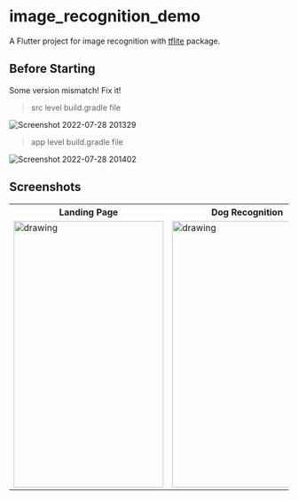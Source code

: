 # image_recognition_demo

A Flutter project for image recognition with [tflite]('https://pub.dev/packages/tflite') package.

## Before Starting

Some version mismatch! Fix it!

> src level build.gradle file

![Screenshot 2022-07-28 201329](https://user-images.githubusercontent.com/31488481/181583734-446f15f1-dfe4-4b9c-a542-7e25ae95c89c.jpg)

> app level build.gradle file

![Screenshot 2022-07-28 201402](https://user-images.githubusercontent.com/31488481/181583753-417be698-2fe6-4036-9efe-30bced87acd2.jpg)

## Screenshots

<table>
<tr>
<th>Landing Page</th>
<th>Dog Recognition</th>
<th>Cat Recognition</th>
</tr>
<tr>
<td><img src="https://user-images.githubusercontent.com/31488481/181584179-038a7edf-6dd1-4c3a-ac03-5025e5209a01.jpg" alt="drawing" width=270 height=480/></td>
<td><img src="https://user-images.githubusercontent.com/31488481/181585300-6a6d1bb1-ce0b-4e69-b9aa-25990b3adefa.jpg" alt="drawing" width=270 height=480/></td>
<td><img src="https://user-images.githubusercontent.com/31488481/181585408-73a51588-a0b4-4828-860f-be11045c247d.jpg" alt="drawing" width=270 height=480/></td>
</tr>
</table>
